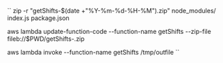 ``
zip -r "getShifts-$(date +"%Y-%m-%d-%H-%M").zip" node_modules/ index.js package.json

aws lambda update-function-code --function-name getShifts --zip-file fileb://$PWD/getShifts-<date>.zip

aws lambda invoke --function-name getShifts /tmp/outfile
``

